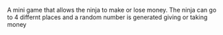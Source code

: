 A mini game that allows the ninja to make or lose money. The ninja can go to 4 differnt places and a random number is generated giving or taking money
